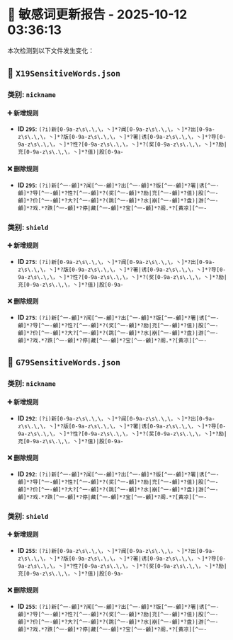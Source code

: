 # 📝 敏感词更新报告 - 2025-10-12 03:36:13

本次检测到以下文件发生变化：

## 📄 `X19SensitiveWords.json`

### 类别: `nickname`

#### ➕ 新增规则
- **ID `295`**: `(?i)新[0-9a-z\s\.\,\，丶]*?闻[0-9a-z\s\.\,\，丶]*?出[0-9a-z\s\.\,\，丶]*?版[0-9a-z\s\.\,\，丶]*?署|诱[0-9a-z\s\.\,\，丶]*?导[0-9a-z\s\.\,\，丶]*?性?[0-9a-z\s\.\,\，丶]*?(奖[0-9a-z\s\.\,\，丶]*?励|充[0-9a-z\s\.\,\，丶]*?值)|股[0-9a-`

#### ❌ 删除规则
- **ID `295`**: `(?i)新[^一-龥]*?闻[^一-龥]*?出[^一-龥]*?版[^一-龥]*?署|诱[^一-龥]*?导[^一-龥]*?性?[^一-龥]*?(奖[^一-龥]*?励|充[^一-龥]*?值)|股[^一-龥]*?价[^一-龥]*?大?[^一-龥]*?(跳[^一-龥]*?水|崩[^一-龥]*?盘)|游[^一-龥]*?戏.*?跌[^一-龥]*?停|藏[^一-龥]*?宝[^一-龥]*?阁.*?[黄凉][^一-`

### 类别: `shield`

#### ➕ 新增规则
- **ID `275`**: `(?i)新[0-9a-z\s\.\,\，丶]*?闻[0-9a-z\s\.\,\，丶]*?出[0-9a-z\s\.\,\，丶]*?版[0-9a-z\s\.\,\，丶]*?署|诱[0-9a-z\s\.\,\，丶]*?导[0-9a-z\s\.\,\，丶]*?性?[0-9a-z\s\.\,\，丶]*?(奖[0-9a-z\s\.\,\，丶]*?励|充[0-9a-z\s\.\,\，丶]*?值)|股[0-9a-`

#### ❌ 删除规则
- **ID `275`**: `(?i)新[^一-龥]*?闻[^一-龥]*?出[^一-龥]*?版[^一-龥]*?署|诱[^一-龥]*?导[^一-龥]*?性?[^一-龥]*?(奖[^一-龥]*?励|充[^一-龥]*?值)|股[^一-龥]*?价[^一-龥]*?大?[^一-龥]*?(跳[^一-龥]*?水|崩[^一-龥]*?盘)|游[^一-龥]*?戏.*?跌[^一-龥]*?停|藏[^一-龥]*?宝[^一-龥]*?阁.*?[黄凉][^一-`

## 📄 `G79SensitiveWords.json`

### 类别: `nickname`

#### ➕ 新增规则
- **ID `292`**: `(?i)新[0-9a-z\s\.\,\，丶]*?闻[0-9a-z\s\.\,\，丶]*?出[0-9a-z\s\.\,\，丶]*?版[0-9a-z\s\.\,\，丶]*?署|诱[0-9a-z\s\.\,\，丶]*?导[0-9a-z\s\.\,\，丶]*?性?[0-9a-z\s\.\,\，丶]*?(奖[0-9a-z\s\.\,\，丶]*?励|充[0-9a-z\s\.\,\，丶]*?值)|股[0-9a-`

#### ❌ 删除规则
- **ID `292`**: `(?i)新[^一-龥]*?闻[^一-龥]*?出[^一-龥]*?版[^一-龥]*?署|诱[^一-龥]*?导[^一-龥]*?性?[^一-龥]*?(奖[^一-龥]*?励|充[^一-龥]*?值)|股[^一-龥]*?价[^一-龥]*?大?[^一-龥]*?(跳[^一-龥]*?水|崩[^一-龥]*?盘)|游[^一-龥]*?戏.*?跌[^一-龥]*?停|藏[^一-龥]*?宝[^一-龥]*?阁.*?[黄凉][^一-`

### 类别: `shield`

#### ➕ 新增规则
- **ID `255`**: `(?i)新[0-9a-z\s\.\,\，丶]*?闻[0-9a-z\s\.\,\，丶]*?出[0-9a-z\s\.\,\，丶]*?版[0-9a-z\s\.\,\，丶]*?署|诱[0-9a-z\s\.\,\，丶]*?导[0-9a-z\s\.\,\，丶]*?性?[0-9a-z\s\.\,\，丶]*?(奖[0-9a-z\s\.\,\，丶]*?励|充[0-9a-z\s\.\,\，丶]*?值)|股[0-9a-`

#### ❌ 删除规则
- **ID `255`**: `(?i)新[^一-龥]*?闻[^一-龥]*?出[^一-龥]*?版[^一-龥]*?署|诱[^一-龥]*?导[^一-龥]*?性?[^一-龥]*?(奖[^一-龥]*?励|充[^一-龥]*?值)|股[^一-龥]*?价[^一-龥]*?大?[^一-龥]*?(跳[^一-龥]*?水|崩[^一-龥]*?盘)|游[^一-龥]*?戏.*?跌[^一-龥]*?停|藏[^一-龥]*?宝[^一-龥]*?阁.*?[黄凉][^一-`

